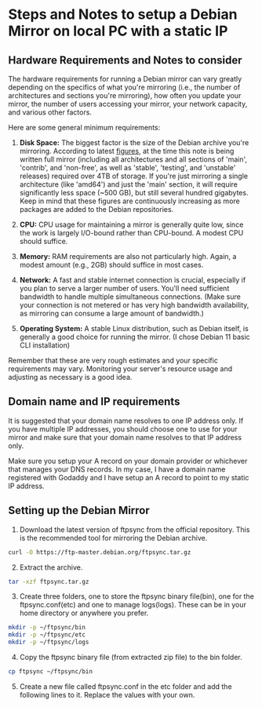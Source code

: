 # Steps and Notes to setup a Debian Mirror on local PC with a static IP

## Hardware Requirements and Notes to consider
The hardware requirements for running a Debian mirror can vary greatly depending on the specifics of what you're mirroring (i.e., the number of architectures and sections you're mirroring), how often you update your mirror, the number of users accessing your mirror, your network capacity, and various other factors.

Here are some general minimum requirements:

1. **Disk Space:** The biggest factor is the size of the Debian archive you're mirroring. According to latest [figures](https://www.debian.org/mirror/size), at the time this note is being written full mirror (including all architectures and all sections of 'main', 'contrib', and 'non-free', as well as 'stable', 'testing', and 'unstable' releases) required over 4TB of storage. If you're just mirroring a single architecture (like 'amd64') and just the 'main' section, it will require significantly less space (~500 GB), but still several hundred gigabytes. Keep in mind that these figures are continuously increasing as more packages are added to the Debian repositories.

2. **CPU:** CPU usage for maintaining a mirror is generally quite low, since the work is largely I/O-bound rather than CPU-bound. A modest CPU should suffice.

3. **Memory:** RAM requirements are also not particularly high. Again, a modest amount (e.g., 2GB) should suffice in most cases.

4. **Network:** A fast and stable internet connection is crucial, especially if you plan to serve a larger number of users. You'll need sufficient bandwidth to handle multiple simultaneous connections. (Make sure your connection is not metered or has very high bandwidth availability, as mirroring can consume a large amount of bandwidth.)

5. **Operating System:** A stable Linux distribution, such as Debian itself, is generally a good choice for running the mirror. (I chose Debian 11 basic CLI installation)

Remember that these are very rough estimates and your specific requirements may vary. Monitoring your server's resource usage and adjusting as necessary is a good idea.


## Domain name and IP requirements

It is suggested that your domain name resolves to one IP address only. If you have multiple IP addresses, you should choose one to use for your mirror and make sure that your domain name resolves to that IP address only.

Make sure you setup your A record on your domain provider or whichever that manages your DNS records. In my case, I have a domain name registered with Godaddy  and I have setup an A record to point to my static IP address.

## Setting up the Debian Mirror

1. Download the latest version of ftpsync from the official repository. This is the recommended tool for mirroring the Debian archive.

```bash
curl -O https://ftp-master.debian.org/ftpsync.tar.gz
```

2. Extract the archive.

```bash
tar -xzf ftpsync.tar.gz
```

3. Create three folders, one to store the ftpsync binary file(bin), one for the ftpsync.conf(etc) and one to manage logs(logs). These can be in your home directory or anywhere you prefer.

```bash
mkdir -p ~/ftpsync/bin
mkdir -p ~/ftpsync/etc
mkdir -p ~/ftpsync/logs
```

4. Copy the ftpsync binary file (from extracted zip file) to the bin folder.

```bash
cp ftpsync ~/ftpsync/bin
```

5. Create a new file called ftpsync.conf in the etc folder and add the following lines to it. Replace the values with your own.

```bash


```
